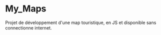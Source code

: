 # My_Maps

Projet de développement d'une map touristique, en JS et disponible sans connectionne internet.
